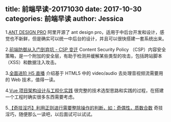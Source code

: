 title: 前端早读-20171030
date: 2017-10-30
categories: 前端早读
author: Jessica
---

1.[ANT DESIGN PRO](http://pro.ant.design/)
阿里开源了 ant design pro，适用于中后台开发和设计，感觉也不新鲜，但是确实可以统一中后台的设计，并且可以很快搭建一套系统出来。

2.[前端防御从入门到弃坑 - CSP 变迁](https://paper.seebug.org/423/)
Content Security Policy （CSP）内容安全策略，是一个附加的安全层，有助于检测并缓解某些类型的攻击，包括跨站脚本（XSS）和数据注入攻击。

3.[全面进阶 H5 直播](https://segmentfault.com/a/1190000008916399#articleHeader6)
介绍基于 HTML5 中的 video/audio 去处理音视频流需要用的 Web 技术，值得一读。

4.[Vue 项目架构设计与工程化实践](https://github.com/berwin/Blog/issues/14)
很完整的技术选型思路和实践的过程，在搭建一个工程时确实很多东西需要考虑。

5.[【奇技淫巧】利用正则进行需要整除操作的判断，如：奇偶性，质数合数](https://zhuanlan.zhihu.com/p/30493174)
奇技淫巧，随便那么一读吧，以后面试可以试试。

